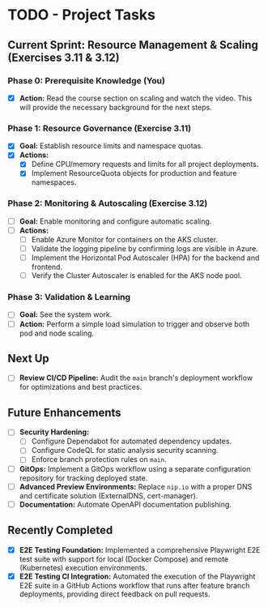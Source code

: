 # TODO - Project Tasks

## Current Sprint: Resource Management & Scaling (Exercises 3.11 & 3.12)

### Phase 0: Prerequisite Knowledge (You)
- [x] **Action:** Read the course section on scaling and watch the video. This will provide the necessary background for the next steps.

### Phase 1: Resource Governance (Exercise 3.11)
- [x] **Goal:** Establish resource limits and namespace quotas.
- [x] **Actions:**
    - [x] Define CPU/memory requests and limits for all project deployments.
    - [x] Implement ResourceQuota objects for production and feature namespaces.

### Phase 2: Monitoring & Autoscaling (Exercise 3.12)
- [ ] **Goal:** Enable monitoring and configure automatic scaling.
- [ ] **Actions:**
    - [ ] Enable Azure Monitor for containers on the AKS cluster.
    - [ ] Validate the logging pipeline by confirming logs are visible in Azure.
    - [ ] Implement the Horizontal Pod Autoscaler (HPA) for the backend and frontend.
    - [ ] Verify the Cluster Autoscaler is enabled for the AKS node pool.

### Phase 3: Validation & Learning
- [ ] **Goal:** See the system work.
- [ ] **Action:** Perform a simple load simulation to trigger and observe both pod and node scaling.

## Next Up
- [ ] **Review CI/CD Pipeline:** Audit the `main` branch's deployment workflow for optimizations and best practices.

## Future Enhancements
- [ ] **Security Hardening:**
    - [ ] Configure Dependabot for automated dependency updates.
    - [ ] Configure CodeQL for static analysis security scanning.
    - [ ] Enforce branch protection rules on `main`.
- [ ] **GitOps:** Implement a GitOps workflow using a separate configuration repository for tracking deployed state.
- [ ] **Advanced Preview Environments:** Replace `nip.io` with a proper DNS and certificate solution (ExternalDNS, cert-manager).
- [ ] **Documentation:** Automate OpenAPI documentation publishing.

## Recently Completed
- [x] **E2E Testing Foundation:** Implemented a comprehensive Playwright E2E test suite with support for local (Docker Compose) and remote (Kubernetes) execution environments.
- [x] **E2E Testing CI Integration:** Automated the execution of the Playwright E2E suite in a GitHub Actions workflow that runs after feature branch deployments, providing direct feedback on pull requests.
